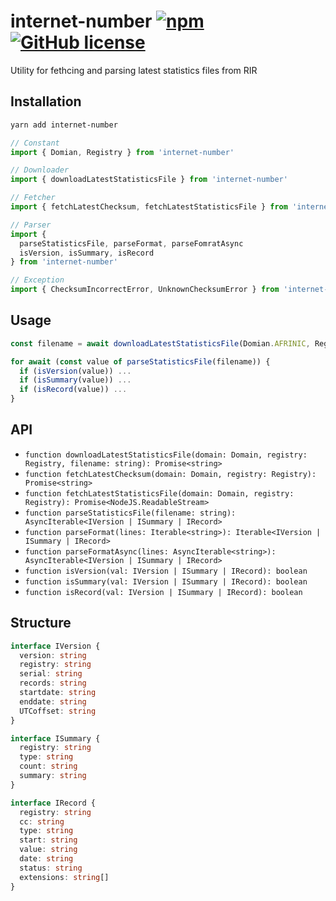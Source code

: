 # internet-number [![npm](https://img.shields.io/npm/v/internet-number.svg?maxAge=86400)](https://www.npmjs.com/package/internet-number) [![GitHub license](https://img.shields.io/badge/license-MIT-blue.svg)](https://raw.githubusercontent.com/BlackGlory/internet-number/master/LICENSE)

Utility for fethcing and parsing latest statistics files from RIR

## Installation

```sh
yarn add internet-number
```

```javascript
// Constant
import { Domian, Registry } from 'internet-number'

// Downloader
import { downloadLatestStatisticsFile } from 'internet-number'

// Fetcher
import { fetchLatestChecksum, fetchLatestStatisticsFile } from 'internet-number'

// Parser
import {
  parseStatisticsFile, parseFormat, parseFomratAsync
  isVersion, isSummary, isRecord
} from 'internet-number'

// Exception
import { ChecksumIncorrectError, UnknownChecksumError } from 'internet-number'
```

## Usage

```typescript
const filename = await downloadLatestStatisticsFile(Domian.AFRINIC, Registry.AFRINIC, '/tmp/latest')

for await (const value of parseStatisticsFile(filename)) {
  if (isVersion(value)) ...
  if (isSummary(value)) ...
  if (isRecord(value)) ...
}
```

## API

* `function downloadLatestStatisticsFile(domain: Domain, registry: Registry, filename: string): Promise<string>`
* `function fetchLatestChecksum(domain: Domain, registry: Registry): Promise<string>`
* `function fetchLatestStatisticsFile(domain: Domain, registry: Registry): Promise<NodeJS.ReadableStream>`
* `function parseStatisticsFile(filename: string): AsyncIterable<IVersion | ISummary | IRecord>`
* `function parseFormat(lines: Iterable<string>): Iterable<IVersion | ISummary | IRecord>`
* `function parseFormatAsync(lines: AsyncIterable<string>): AsyncIterable<IVersion | ISummary | IRecord>`
* `function isVersion(val: IVersion | ISummary | IRecord): boolean`
* `function isSummary(val: IVersion | ISummary | IRecord): boolean`
* `function isRecord(val: IVersion | ISummary | IRecord): boolean`

## Structure

```ts
interface IVersion {
  version: string
  registry: string
  serial: string
  records: string
  startdate: string
  enddate: string
  UTCoffset: string
}

interface ISummary {
  registry: string
  type: string
  count: string
  summary: string
}

interface IRecord {
  registry: string
  cc: string
  type: string
  start: string
  value: string
  date: string
  status: string
  extensions: string[]
}
```
